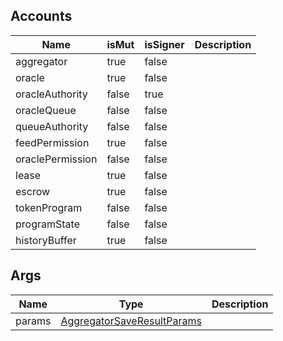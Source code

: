 ## Accounts
|Name|isMut|isSigner|Description|
|--|--|--|--|
| aggregator | true | false |  |
| oracle | true | false |  |
| oracleAuthority | false | true |  |
| oracleQueue | false | false |  |
| queueAuthority | false | false |  |
| feedPermission | true | false |  |
| oraclePermission | false | false |  |
| lease | true | false |  |
| escrow | true | false |  |
| tokenProgram | false | false |  |
| programState | false | false |  |
| historyBuffer | true | false |  |
## Args
|Name|Type|Description|
|--|--|--|
| params | [AggregatorSaveResultParams](/program/types/aggregatorsaveresultparams) |  |
